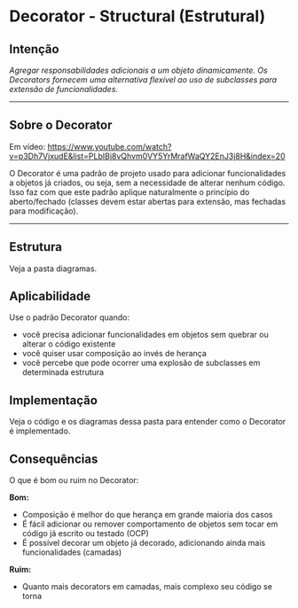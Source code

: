 # Decorator - Structural (Estrutural)

## Intenção

*Agregar responsabilidades adicionais a um objeto dinamicamente. Os Decorators fornecem uma alternativa flexível ao uso de subclasses para extensão de funcionalidades.*

---

## Sobre o Decorator

Em vídeo: https://www.youtube.com/watch?v=p3Dh7VjxudE&list=PLbIBj8vQhvm0VY5YrMrafWaQY2EnJ3j8H&index=20

O Decorator é uma padrão de projeto usado para adicionar funcionalidades a objetos já criados, ou seja, sem a necessidade de alterar nenhum código. Isso faz com que este padrão aplique naturalmente o princípio do aberto/fechado (classes devem estar abertas para extensão, mas fechadas para modificação).

---

## Estrutura

Veja a pasta diagramas.

## Aplicabilidade

Use o padrão Decorator quando:

- você precisa adicionar funcionalidades em objetos sem quebrar ou alterar o código existente
- você quiser usar composição ao invés de herança
- você percebe que pode ocorrer uma explosão de subclasses em determinada estrutura

## Implementação

Veja o código e os diagramas dessa pasta para entender como o Decorator é implementado.

## Consequências

O que é bom ou ruim no Decorator:

**Bom:**
- Composição é melhor do que herança em grande maioria dos casos
- É fácil adicionar ou remover comportamento de objetos sem tocar em código já escrito ou testado (OCP)
- É possível decorar um objeto já decorado, adicionando ainda mais funcionalidades (camadas)

**Ruim:**
- Quanto mais decorators em camadas, mais complexo seu código se torna
